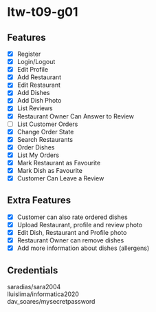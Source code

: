 # ltw-t09-g01

## Features

- [x] Register
- [x] Login/Logout
- [x] Edit Profile
- [x] Add Restaurant
- [x] Edit Restaurant
- [x] Add Dishes
- [x] Add Dish Photo
- [x] List Reviews
- [x] Restaurant Owner Can Answer to Review
- [ ] List Customer Orders
- [x] Change Order State
- [x] Search Restaurants
- [x] Order Dishes
- [x] List My Orders
- [x] Mark Restaurant as Favourite
- [x] Mark Dish as Favourite
- [x] Customer Can Leave a Review

## Extra Features

- [x] Customer can also rate ordered dishes
- [x] Upload Restaurant, profile and review photo
- [x] Edit Dish, Restaurant and Profile photo
- [x] Restaurant Owner can remove dishes
- [x] Add more information about dishes (allergens)

## Credentials

saradias/sara2004 <br>
lluislima/informatica2020 <br>
dav_soares/mysecretpassword <br>
